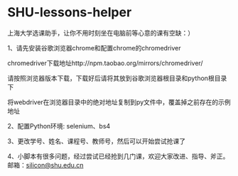 # SHU-lessons-helper
上海大学选课助手，让你不用时刻坐在电脑前等心意的课有空缺：）

1、请先安装谷歌浏览器chrome和配置chrome的chromedriver

chromedriver下载地址http://npm.taobao.org/mirrors/chromedriver/

请按照浏览器版本下载，下载好后请将其放到谷歌浏览器根目录和python根目录下

将webdriver在浏览器目录中的绝对地址复制到py文件中，覆盖掉之前存在的示例地址


2、配置Python环境:
  selenium、bs4
  
3、更改学号、姓名、课程号、教师号，然后可以开始尝试抢课了

4、小脚本有很多问题，经过尝试已经抢到几门课，欢迎大家改进、指导、斧正。邮箱：silicon@shu.edu.cn
